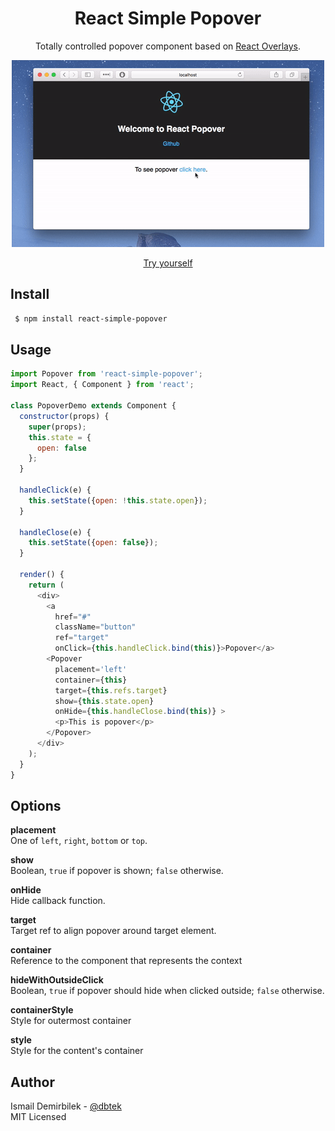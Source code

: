 <div align="center">
 <h1>React Simple Popover</h1>
 <p>
  Totally controlled popover component based on <a href="https://github.com/react-bootstrap/react-overlays">React Overlays</a>.
 </p>

 <img src="demo.gif" alt="Demo"/>
 
 <a href="https://www.webpackbin.com/bins/-KiVPQd-vT8slT-uPkq_">Try yourself</a>
</div>

## Install
```bash
 $ npm install react-simple-popover
```


## Usage
```js
import Popover from 'react-simple-popover';
import React, { Component } from 'react';

class PopoverDemo extends Component {
  constructor(props) {
    super(props);
    this.state = {
      open: false
    };
  }

  handleClick(e) {
    this.setState({open: !this.state.open});
  }

  handleClose(e) {
    this.setState({open: false});
  }

  render() {
    return (
      <div>
        <a
          href="#"
          className="button"
          ref="target"
          onClick={this.handleClick.bind(this)}>Popover</a>
        <Popover
          placement='left'
          container={this}
          target={this.refs.target}
          show={this.state.open}
          onHide={this.handleClose.bind(this)} >
          <p>This is popover</p>
        </Popover>
      </div>
    );
  }
}
```

## Options

**placement**  
One of `left`, `right`, `bottom` or `top`.

**show**  
Boolean, `true` if popover is shown; `false` otherwise.

**onHide**  
Hide callback function.

**target**  
Target ref to align popover around target element.

**container**  
Reference to the component that represents the context

**hideWithOutsideClick**  
Boolean, `true` if popover should hide when clicked outside; `false` otherwise.

**containerStyle**  
Style for outermost container

**style**  
Style for the content's container 


## Author
Ismail Demirbilek - [@dbtek](https://twitter.com/dbtek)  
MIT Licensed
